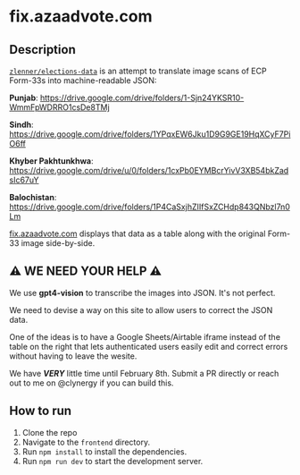 # fix.azaadvote.com

## Description

[`zlenner/elections-data`](https://github.com/zlenner/elections-data) is an attempt to translate image scans of ECP Form-33s into machine-readable JSON:

**Punjab**: https://drive.google.com/drive/folders/1-Sjn24YKSR10-WmmFpWDRRO1csDe8TMj

**Sindh**: https://drive.google.com/drive/folders/1YPqxEW6Jku1D9G9GE19HqXCyF7PiO6ff

**Khyber Pakhtunkhwa**: https://drive.google.com/drive/u/0/folders/1cxPb0EYMBcrYivV3XB54bkZadsIc67uY

**Balochistan**: https://drive.google.com/drive/folders/1P4CaSxjhZIIfSxZCHdp843QNbzl7n0Lm

[fix.azaadvote.com](https://fix.azaadvote.com) displays that data as a table along with the original Form-33 image side-by-side.

## ⚠️ WE NEED YOUR HELP ⚠️

We use **gpt4-vision** to transcribe the images into JSON. It's not perfect.

We need to devise a way on this site to allow users to correct the JSON data.

One of the ideas is to have a Google Sheets/Airtable iframe instead of the table on the right that lets authenticated users easily edit and correct errors without having to leave the wesite.

We have **_VERY_** little time until February 8th. Submit a PR directly or reach out to me on @clynergy if you can build this.

## How to run

1. Clone the repo
2. Navigate to the `frontend` directory.
3. Run `npm install` to install the dependencies.
4. Run `npm run dev` to start the development server.
